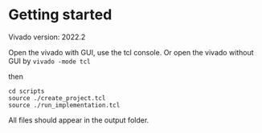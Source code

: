 # Getting started

Vivado version: 2022.2

Open the vivado with GUI, use the tcl console. Or open the vivado without GUI by ```vivado -mode tcl```

then

```
cd scripts
source ./create_project.tcl
source ./run_implementation.tcl
```

All files should appear in the output folder.
